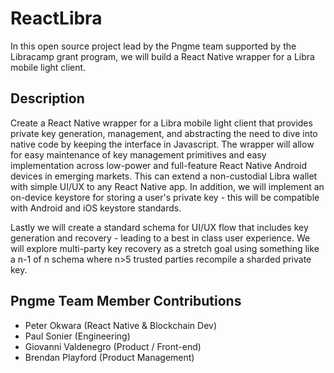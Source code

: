 # ReactLibra
In this open source project lead by the Pngme team supported by the Libracamp grant program, we will build 
a React Native wrapper for a Libra mobile light client.

## Description 

Create a React Native wrapper for a Libra mobile light client that provides private key generation, management, and abstracting the need to dive into native code by keeping the interface in Javascript. The wrapper will allow for easy maintenance of key management primitives and easy implementation across low-power and full-feature React Native Android devices in emerging markets. This can extend a non-custodial Libra wallet with simple UI/UX  to any React Native app. In addition, we will implement an on-device keystore for storing a user's private key - this will be compatible with Android and iOS keystore standards. 

Lastly we will create a standard schema for UI/UX flow that includes key generation and recovery - leading to a best in class user experience. We will explore multi-party key recovery as a stretch goal using something like a  n-1 of n schema where n>5 trusted parties recompile a sharded private key.

## Pngme Team Member Contributions

- Peter Okwara (React Native & Blockchain Dev) 
- Paul Sonier (Engineering)
- Giovanni Valdenegro (Product / Front-end)
- Brendan Playford (Product Management)

